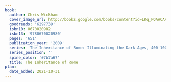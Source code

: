 ```yaml
---
book:
  author: Chris Wickham
  cover_image_url: http://books.google.com/books/content?id=LKq_PQAACAAJ&printsec=frontcover&img=1&zoom=1&source=gbs_api
  goodreads: '6297739'
  isbn10: 0670020982
  isbn13: '9780670020980'
  pages: '651'
  publication_year: '2009'
  series: 'The Inheritance of Rome: Illuminating the Dark Ages, 400-1000'
  series_position: ''
  spine_color: '#7b7a67'
  title: The Inheritance of Rome
plan:
  date_added: 2021-10-31
---
```

